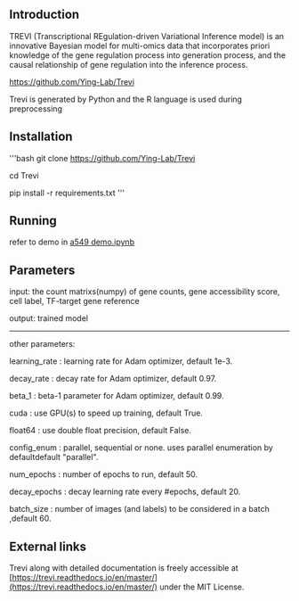 Introduction
-----
TREVI (Transcriptional REgulation-driven Variational Inference model) is an innovative Bayesian model for multi-omics data that incorporates priori knowledge of the gene regulation process into generation process, and the causal relationship of gene regulation into the inference process.

https://github.com/Ying-Lab/Trevi

Trevi is generated by Python and the R language is used during preprocessing


Installation
-----
'''bash
git clone https://github.com/Ying-Lab/Trevi

cd Trevi

pip install -r requirements.txt 
'''

Running
-----
refer to demo in [a549 demo.ipynb](https://github.com/Ying-Lab/TREVI/blob/46201a7823887830b45a64c794123e7403863146/a549%20demo.ipynb)

Parameters
-----
input: the count matrixs(numpy) of gene counts, gene accessibility score, cell label, TF-target gene reference

output: trained model 

-----
other parameters:

learning_rate : learning rate for Adam optimizer, default 1e-3.

decay_rate : decay rate for Adam optimizer, default 0.97.

beta_1 : beta-1 parameter for Adam optimizer, default 0.99.

cuda : use GPU(s) to speed up training, default True.

float64 : use double float precision, default False.

config_enum : parallel, sequential or none. uses parallel enumeration by defaultdefault "parallel".

num_epochs : number of epochs to run, default 50.

decay_epochs : decay learning rate every #epochs, default 20.

batch_size : number of images (and labels) to be considered in a batch ,default 60.

External links
-----
Trevi along with detailed documentation is freely accessible at [https://trevi.readthedocs.io/en/master/](https://trevi.readthedocs.io/en/master/) under the MIT License.





